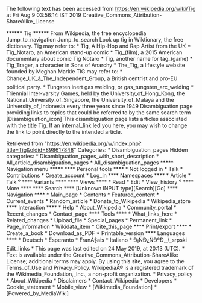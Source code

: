 The following text has been accessed from https://en.wikipedia.org/wiki/Tig at Fri Aug 9 03:56:14 IST 2019
Creative_Commons_Attribution-ShareAlike_License




















****** Tig ******
From Wikipedia, the free encyclopedia
Jump_to_navigation Jump_to_search
 Look up tig in Wiktionary, the free dictionary.
Tig may refer to:
    * Tig, A Hip-Hop and Rap Artist from the UK
    * Tig_Notaro, an American stand-up comic
    * Tig_(film), a 2015 American documentary about comic Tig Notaro
    * Tig, another name for tag_(game)
    * Tig_Trager, a character in Sons of Anarchy
    * The_Tig, a lifestyle website founded by Meghan Markle
TIG may refer to:
    * Change_UK_â_The_Independent_Group, a British centrist and pro-EU
      political party.
    * Tungsten inert gas welding, or gas_tungsten_arc_welding
    * Triennial Inter-varsity Games, held by the University_of_Hong_Kong, the
      National_University_of_Singapore, the University_of_Malaya and the
      University_of_Indonesia every three years since 1949
                      Disambiguation page providing links to topics that could
                      be referred to by the same search term
[Disambiguation_icon] This disambiguation page lists articles associated with
                      the title Tig.
                      If an internal_link led you here, you may wish to change
                      the link to point directly to the intended article.

Retrieved from "https://en.wikipedia.org/w/index.php?title=Tig&oldid=898617848"
Categories:
    * Disambiguation_pages
Hidden categories:
    * Disambiguation_pages_with_short_description
    * All_article_disambiguation_pages
    * All_disambiguation_pages
***** Navigation menu *****
**** Personal tools ****
    * Not logged in
    * Talk
    * Contributions
    * Create_account
    * Log_in
**** Namespaces ****
    * Article
    * Talk
⁰
**** Variants ****
**** Views ****
    * Read
    * Edit
    * View_history
⁰
**** More ****
**** Search ****
[Unknown INPUT type][Search][Go]
**** Navigation ****
    * Main_page
    * Contents
    * Featured_content
    * Current_events
    * Random_article
    * Donate_to_Wikipedia
    * Wikipedia_store
**** Interaction ****
    * Help
    * About_Wikipedia
    * Community_portal
    * Recent_changes
    * Contact_page
**** Tools ****
    * What_links_here
    * Related_changes
    * Upload_file
    * Special_pages
    * Permanent_link
    * Page_information
    * Wikidata_item
    * Cite_this_page
**** Print/export ****
    * Create_a_book
    * Download_as_PDF
    * Printable_version
**** Languages ****
    * Deutsch
    * Esperanto
    * FranÃ§ais
    * Italiano
    * Ð¡ÑÐ¿ÑÐºÐ¸_/_srpski
Edit_links
    * This page was last edited on 24 May 2019, at 20:13 (UTC).
    * Text is available under the Creative_Commons_Attribution-ShareAlike
      License; additional terms may apply. By using this site, you agree to the
      Terms_of_Use and Privacy_Policy. WikipediaÂ® is a registered trademark of
      the Wikimedia_Foundation,_Inc., a non-profit organization.
    * Privacy_policy
    * About_Wikipedia
    * Disclaimers
    * Contact_Wikipedia
    * Developers
    * Cookie_statement
    * Mobile_view
    * [Wikimedia_Foundation]
    * [Powered_by_MediaWiki]
